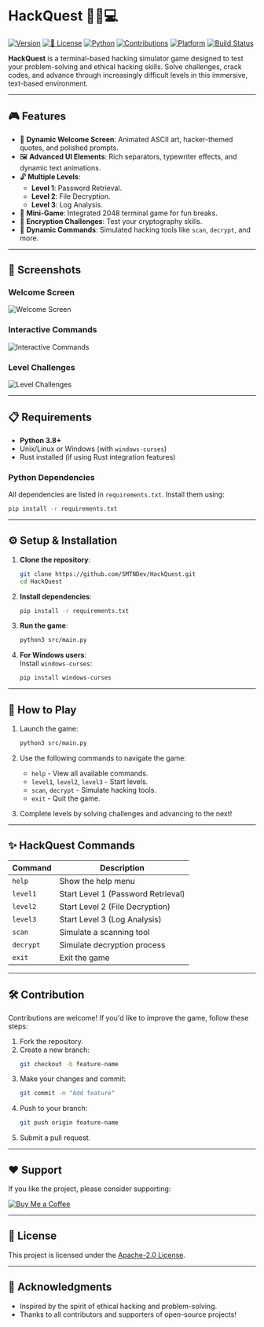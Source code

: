# HackQuest 🕵️‍♂️💻

[![Version](https://img.shields.io/badge/version-1.0-brightgreen?style=for-the-badge&logo=semantic-release)](https://github.com/YourUsername/HackQuest) [![📜 License](https://img.shields.io/badge/License-Apache-blue?style=for-the-badge&logo=bookstack)](https://github.com/SMTNDev/HackQuest)  [![Python](https://img.shields.io/badge/Python-3.8%2B-blue.svg?style=for-the-badge&logo=python)](https://www.python.org/) [![Contributions](https://img.shields.io/badge/contributions-welcome-orange?style=for-the-badge&logo=git)](#contributing)  [![Platform](https://img.shields.io/badge/Platform-Termux-lightgrey?style=for-the-badge&logo=android&logoColor=white)](https://termux.dev/) [![Build Status](https://img.shields.io/badge/build-passing-brightgreen.svg?style=for-the-badge&logo=github)](#)

**HackQuest** is a terminal-based hacking simulator game designed to test your problem-solving and ethical hacking skills. Solve challenges, crack codes, and advance through increasingly difficult levels in this immersive, text-based environment.

---

## 🎮 Features

- 🚀 **Dynamic Welcome Screen**: Animated ASCII art, hacker-themed quotes, and polished prompts.
- 🖼️ **Advanced UI Elements**: Rich separators, typewriter effects, and dynamic text animations.
- 🔓 **Multiple Levels**:
  - **Level 1**: Password Retrieval.
  - **Level 2**: File Decryption.
  - **Level 3**: Log Analysis.
- 🎲 **Mini-Game**: Integrated 2048 terminal game for fun breaks.
- 🔐 **Encryption Challenges**: Test your cryptography skills.
- 🌟 **Dynamic Commands**: Simulated hacking tools like `scan`, `decrypt`, and more.

---

## 📸 Screenshots

### **Welcome Screen**
![Welcome Screen](https://i.ibb.co/tLfkxBh/IMG-20250111-014808.jpg)

### **Interactive Commands**
![Interactive Commands](https://i.ibb.co/9v3YtGG/IMG-20250111-014838.jpg)

### **Level Challenges**
![Level Challenges](https://github.com/user-attachments/assets/b79bdedb-2dc6-43d1-af5f-0e393af64951)

---

## 📋 Requirements

- **Python 3.8+**
- Unix/Linux or Windows (with `windows-curses`)
- Rust installed (if using Rust integration features)

### Python Dependencies

All dependencies are listed in `requirements.txt`. Install them using:

```bash
pip install -r requirements.txt
```

---

## ⚙️ Setup & Installation

1. **Clone the repository**:

    ```bash
    git clone https://github.com/SMTNDev/HackQuest.git
    cd HackQuest
    ```

2. **Install dependencies**:

    ```bash
    pip install -r requirements.txt
    ```

3. **Run the game**:

    ```bash
    python3 src/main.py
    ```

4. **For Windows users**:  
   Install `windows-curses`:

   ```bash
   pip install windows-curses
   ```

---

## 🎯 How to Play

1. Launch the game:
   ```bash
   python3 src/main.py
   ```

2. Use the following commands to navigate the game:
   - `help` - View all available commands.
   - `level1`, `level2`, `level3` - Start levels.
   - `scan`, `decrypt` - Simulate hacking tools.
   - `exit` - Quit the game.

3. Complete levels by solving challenges and advancing to the next!

---

## ✨ HackQuest Commands

| Command     | Description                         |
|-------------|-------------------------------------|
| `help`      | Show the help menu                 |
| `level1`    | Start Level 1 (Password Retrieval) |
| `level2`    | Start Level 2 (File Decryption)    |
| `level3`    | Start Level 3 (Log Analysis)       |
| `scan`      | Simulate a scanning tool           |
| `decrypt`   | Simulate decryption process        |
| `exit`      | Exit the game                      |

---

## 🛠️ Contribution

Contributions are welcome! If you'd like to improve the game, follow these steps:

1. Fork the repository.
2. Create a new branch:  
   ```bash
   git checkout -b feature-name
   ```
3. Make your changes and commit:  
   ```bash
   git commit -m "Add feature"
   ```
4. Push to your branch:  
   ```bash
   git push origin feature-name
   ```
5. Submit a pull request.

---

## ❤️ Support

If you like the project, please consider supporting:

[![Buy Me a Coffee](https://img.shields.io/badge/Buy%20Me%20a%20Coffee-Donate-yellow?style=for-the-badge&logo=buy-me-a-coffee)](https://www.buymeacoffee.com/SMTNDev)

---

## 📝 License

This project is licensed under the [Apache-2.0 License](https://github.com/SMTNDev/HackQuest#).

---

## 🌟 Acknowledgments

- Inspired by the spirit of ethical hacking and problem-solving.
- Thanks to all contributors and supporters of open-source projects!
